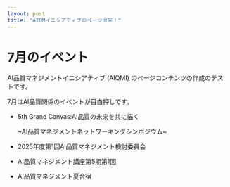 ```yaml
---
layout: post
title: "AIQMイニシアティブのページ出来！"
---
```

# 7月のイベント

AI品質マネジメントイニシアティブ (AIQMI) のページコンテンツの作成のテストです。

7月はAI品質関係のイベントが目白押しです。
-   5th Grand Canvas:AI品質の未来を共に描く

    \~AI品質マネジメントネットワーキングシンポジウム\~

-   2025年度第1回AI品質マネジメント検討委員会

-   AI品質マネジメント講座第5期第1回

-   AI品質マネジメント夏合宿
